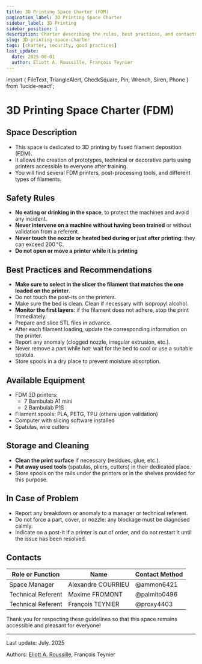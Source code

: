 ```yaml
---
title: 3D Printing Space Charter (FDM)
pagination_label: 3D Printing Space Charter
sidebar_label: 3D Printing
sidebar_position: 1
description: Charter describing the rules, best practices, and contacts for the FabLab 3D printing space.
slug: 3D-printing-space-charter
tags: [charter, security, good practices]
last_update:
  date: 2025-08-01
  author: Eliott A. Roussille, François Teynier
---
```

import { FileText, TriangleAlert, CheckSquare, Pin, Wrench, Siren, Phone } from 'lucide-react';

# 3D Printing Space Charter (FDM)

## <FileText size={32} /> Space Description

- This space is dedicated to 3D printing by fused filament deposition (FDM).
- It allows the creation of prototypes, technical or decorative parts using printers accessible to everyone after training.
- You will find several FDM printers, post-processing tools, and different types of filaments.

## <TriangleAlert size={32} /> Safety Rules

- **No eating or drinking in the space**, to protect the machines and avoid any incident.
- **Never intervene on a machine without having been trained** or without validation from a referent.
- **Never touch the nozzle or heated bed during or just after printing**: they can exceed 200 °C.
- **Do not open or move a printer while it is printing**

## <CheckSquare size={32} /> Best Practices and Recommendations

- **Make sure to select in the slicer the filament that matches the one loaded on the printer**.
- Do not touch the post-its on the printers.
- Make sure the bed is clean. Clean if necessary with isopropyl alcohol.
- **Monitor the first layers**: if the filament does not adhere, stop the print immediately.
- Prepare and slice STL files in advance.
- After each filament loading, update the corresponding information on the printer.
- Report any anomaly (clogged nozzle, irregular extrusion, etc.).
- Never remove a part while hot: wait for the bed to cool or use a suitable spatula.
- Store spools in a dry place to prevent moisture absorption.

## <Wrench size={32} /> Available Equipment

- FDM 3D printers:
  - 7 Bambulab A1 mini
  - 2 Bambulab P1S
- Filament spools: PLA, PETG, TPU (others upon validation)
- Computer with slicing software installed
- Spatulas, wire cutters

## <Pin size={32} /> Storage and Cleaning

- **Clean the print surface** if necessary (residues, glue, etc.).
- **Put away used tools** (spatulas, pliers, cutters) in their dedicated place.
- Store spools on the rails under the printers or in the shelves provided for this purpose.

## <Siren size={32} /> In Case of Problem

- Report any breakdown or anomaly to a manager or technical referent.
- Do not force a part, cover, or nozzle: any blockage must be diagnosed calmly.
- Indicate on a post-it if a printer is out of order, and do not restart it until the issue has been resolved.

## <Phone size={32} /> Contacts

| Role or Function   | Name                | Contact Method   |
| ------------------ | ------------------- | ---------------- |
| Space Manager      | Alexandre COURRIEU  | @ammon6421       |
| Technical Referent | Maxime FROMONT      | @palmito0496     |
| Technical Referent | François TEYNIER    | @proxy4403       |

Thank you for respecting these guidelines so that this space remains accessible and pleasant for everyone!

---

Last update: July. 2025

Authors: [Eliott A. Roussille](https://github.com/aust-1), François Teynier
